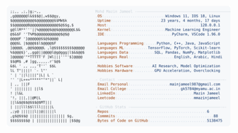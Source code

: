 <picture>
  <source srcset="https://raw.githubusercontent.com/mmazinjameel/mmazinjameel/main/dark_mode.svg?v=1742616690" media="(prefers-color-scheme: dark)">
  <img src="https://raw.githubusercontent.com/mmazinjameel/mmazinjameel/main/light_mode.svg?v=1742616690">
</picture>
